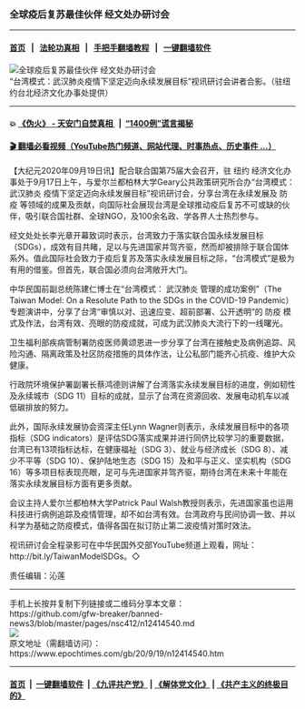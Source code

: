 ### 全球疫后复苏最佳伙伴 经文处办研讨会
------------------------

#### [首页](https://github.com/gfw-breaker/banned-news3/blob/master/README.md) &nbsp;&nbsp;|&nbsp;&nbsp; [法轮功真相](https://github.com/begood0513/basic/blob/master/README.md)  &nbsp;&nbsp;|&nbsp;&nbsp; [手把手翻墙教程](https://github.com/gfw-breaker/guides/wiki)  &nbsp;&nbsp;|&nbsp;&nbsp; [一键翻墙软件](https://github.com/gfw-breaker/nogfw/blob/master/README.md)  



<div><img alt="全球疫后复苏最佳伙伴 经文处办研讨会" class="attachment-djy_600_400 size-djy_600_400 wp-post-image" src="https://i.epochtimes.com/assets/uploads/2020/09/388380fdfba7e7c530a1f2e81c5e25d2-600x400.jpg"/>
<div class="caption">
 “台湾模式：武汉肺炎疫情下坚定迈向永续发展目标”视讯研讨会讲者合影。（驻纽约台北经济文化办事处提供）
</div></div><hr/>

#### 💥 [《伪火》 - 天安门自焚真相 ](http://158.247.195.190:10000/videos/blog/weihuo.html)&nbsp; |&nbsp; [“1400例”谎言揭秘  ](http://158.247.195.190:10000/videos/blog/jiexi1400.html)

#### [ 🎬  翻墙必看视频（YouTube热门频道、网站代理、时事热点、历史事件 ...）](https://github.com/gfw-breaker/links/blob/master/banned.md)

<div><p>
 【大纪元2020年09月19日讯】配合联合国第75届大会召开，驻
 <ok href="https://www.epochtimes.com/gb/tag/%E7%BA%BD%E7%BA%A6.html">
  纽约
 </ok>
 经济文化办事处于9月17日上午，与爱尔兰都柏林大学Geary公共政策研究所合办“台湾模式：
 <ok href="https://www.epochtimes.com/gb/tag/%E6%AD%A6%E6%B1%89%E8%82%BA%E7%82%8E.html">
  武汉肺炎
 </ok>
 疫情下坚定迈向永续发展目标”视讯研讨会，分享台湾在永续发展及
 <ok href="https://www.epochtimes.com/gb/tag/%E9%98%B2%E7%96%AB.html">
  防疫
 </ok>
 等领域的成果及贡献，向国际社会展现台湾是全球推动疫后复苏不可或缺的伙伴，吸引联合国社群、全球NGO，及100余名政、学各界人士热烈参与。
</p>
<p>
 经文处处长李光章开幕致词时表示，台湾致力于落实联合国永续发展目标（SDGs），成效有目共睹，足以与先进国家并驾齐驱，然而却被排除于联合国体系外。值此国际社会致力于疫后复苏及落实永续发展目标之际，“台湾模式”是极为有用的借鉴。但首先，联合国必须向台湾敞开大门。
</p>
<p>
 中华民国前副总统陈建仁博士在“台湾模式：
 <ok href="https://www.epochtimes.com/gb/tag/%E6%AD%A6%E6%B1%89%E8%82%BA%E7%82%8E.html">
  武汉肺炎
 </ok>
 管理的成功案例”（The Taiwan Model: On a Resolute Path to the SDGs in the COVID-19 Pandemic）专题演讲中，分享了台湾“审慎以对、迅速应变、超前部署、公开透明”的
 <ok href="https://www.epochtimes.com/gb/tag/%E9%98%B2%E7%96%AB.html">
  防疫
 </ok>
 模式及作法，台湾有效、亮眼的防疫成就，可成为武汉肺炎大流行下的一线曙光。
</p>
<p>
 卫生福利部疾病管制署防疫医师黄颂恩进一步分享了台湾在接触史及病例追踪、风险沟通、隔离政策及社区防疫措施的具体作法，让公私部门能齐心抗疫、维护大众健康。
</p>
<p>
 行政院环境保护署副署长蔡鸿德则讲解了台湾落实永续发展目标的进度，例如韧性及永续城市（SDG 11）目标的成就，显示了台湾在资源回收、发展电动机车以减低碳排放的努力。
</p>
<p>
 此外，国际永续发展协会资深主任Lynn Wagner则表示，永续发展目标中的各项指标（SDG indicators）是评估SDG落实成果并进行同侪比较学习的重要数据，台湾已有13项指标达标，在健康福祉（SDG 3）、就业与经济成长（SDG 8）、减少不平等（SDG 10）、保护陆地生态（SDG 15）及和平与正义、坚实机构（SDG 16）等多项目标表现亮眼，足可与先进国家并驾齐驱，期待台湾在未来十年能在落实永续发展目标方面有更多贡献。
</p>
<p>
 会议主持人爱尔兰都柏林大学Patrick Paul Walsh教授则表示，先进国家虽也运用科技进行病例追踪及疫情管理，却不如台湾有效。台湾政府与民间协调一致、并以科学为基础之防疫模式，值得各国在拟订防止第二波疫情对策时效法。
</p>
<p>
 视讯研讨会全程录影可在中华民国外交部YouTube频道上观看，网址：http://bit.ly/TaiwanModelSDGs。◇
</p>
<p>
 责任编辑：沁莲
</p>
</div>
<hr/>
手机上长按并复制下列链接或二维码分享本文章：<br/>
https://github.com/gfw-breaker/banned-news3/blob/master/pages/nsc412/n12414540.md <br/>
<a href='https://github.com/gfw-breaker/banned-news3/blob/master/pages/nsc412/n12414540.md'><img src='https://github.com/gfw-breaker/banned-news3/blob/master/pages/nsc412/n12414540.md.png'/></a> <br/>
原文地址（需翻墙访问）：https://www.epochtimes.com/gb/20/9/19/n12414540.htm


------------------------
#### [首页](https://github.com/gfw-breaker/banned-news3/blob/master/README.md) &nbsp;|&nbsp; [一键翻墙软件](https://github.com/gfw-breaker/nogfw/blob/master/README.md) &nbsp;| [《九评共产党》](https://github.com/gfw-breaker/9ping.md/blob/master/README.md#九评之一评共产党是什么) | [《解体党文化》](https://github.com/gfw-breaker/jtdwh.md/blob/master/README.md) | [《共产主义的终极目的》](https://github.com/gfw-breaker/gczydzjmd.md/blob/master/README.md)


<img src='http://gfw-breaker.win/banned-news3/pages/nsc412/n12414540.md' width='0px' height='0px'/>